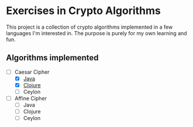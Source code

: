 # Exercises in Crypto Algorithms

This project is a collection of crypto algorithms implemented in a few languages I'm interested in. The purpose is purely for my own learning and fun.

## Algorithms implemented

- [ ] Caesar Cipher
  - [x] [Java](java/src/main/java/com/implementsblog/functional/CaesarCipher.java)
  - [x] [Clojure](clojure/functional-encryption-algorithms/src/functional\_encryption\_algorithms/caesar\_cipher.clj)
  - [ ] Ceylon
- [ ] Affine Cipher
  - [ ] Java
  - [ ] Clojure
  - [ ] Ceylon
